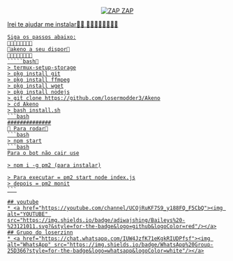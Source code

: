 
<p align="center">
<a href="#"><img title="ZAP ZAP" src="https://static.wikia.nocookie.net/highschooldxd/images/9/99/Akeno_casting_Holy_Lighting.gif/revision/latest?cb=20190222160619e40&style=for-the-badge"></a>
</p>
<p align="center">
<a href="https://github.com/losermodder3/Akeno"
</p>

Irei te ajudar me instalar🍁💜
🍁🍁🍁🍁🍁🍁🍁🍁
````bash🌸
Siga os passos abaixo:
🍁🍁🍁🍁🍁🍁🍁🍁
💜akeno a seu dispor💜
🍁🍁🍁🍁🍁🍁🍁🍁
`````bash🌸
> termux-setup-storage
> pkg install git
> pkg install ffmpeg
> pkg install wget
> pkg install nodejs
> git clone https://github.com/losermodder3/Akeno
> cd Akeno
> bash install.sh
```bash
##############
🍁 Para rodar🍁
```bash
> npm start
```bash
Para o bot não cair use

> npm i -g pm2 (para instalar)

> Para executar = pm2 start node index.js
> depois = pm2 monit
```

## youtube
* <a href="https://youtube.com/channel/UCOjRuKF7S9_y188FQ_F5CbQ"><img alt="YOUTUBE" src="https://img.shields.io/badge/adiwajshing/Baileys%20-%23121011.svg?&style=for-the-badge&logo=github&logoColor=red"/></a>
## Grupo do loserzinn
* <a href="https://chat.whatsapp.com/IUW4JzfK71eKgkRIUDPfsf"><img alt="WhatsApp" src="https://img.shields.io/badge/WhatsApp%20Group-25D366?style=for-the-badge&logo=whatsapp&logoColor=white"/></a>


